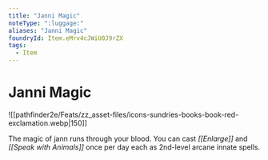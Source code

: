 ```yaml
---
title: "Janni Magic"
noteType: ":luggage:"
aliases: "Janni Magic"
foundryId: Item.eMrv4cJWiU0J9rZX
tags:
  - Item
---
```


# Janni Magic
![[pathfinder2e/Feats/zz_asset-files/icons-sundries-books-book-red-exclamation.webp|150]]

The magic of jann runs through your blood. You can cast _[[Enlarge]]_ and _[[Speak with Animals]]_ once per day each as 2nd-level arcane innate spells.

